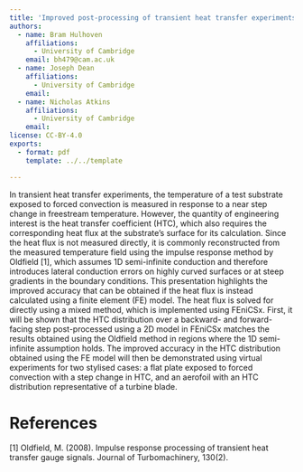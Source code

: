 ```yaml
---
title: 'Improved post-processing of transient heat transfer experiments using the finite element method'
authors:
  - name: Bram Hulhoven
    affiliations:
      - University of Cambridge
    email: bh479@cam.ac.uk
  - name: Joseph Dean
    affiliations:
      - University of Cambridge
    email:
  - name: Nicholas Atkins
    affiliations:
      - University of Cambridge
    email:
license: CC-BY-4.0
exports:
  - format: pdf
    template: ../../template

---
```


In transient heat transfer experiments, the temperature of a test substrate exposed to forced convection is measured in response to a near step change in freestream temperature. However, the quantity of engineering interest is the heat transfer coefficient (HTC), which also requires the corresponding heat flux at the substrate’s surface for its calculation. Since the heat flux is not measured directly, it is commonly reconstructed from the measured temperature field using the impulse response method by Oldfield [1], which assumes 1D semi-infinite conduction and therefore introduces lateral conduction errors on highly curved surfaces or at steep gradients in the boundary conditions. This presentation highlights the improved accuracy that can be obtained if the heat flux is instead calculated using a finite element (FE) model. The heat flux is solved for directly using a mixed method, which is implemented using FEniCSx. First, it will be shown that the HTC distribution over a backward- and forward-facing step post-processed using a 2D model in FEniCSx matches the results obtained using the Oldfield method in regions where the 1D semi-infinite assumption holds. The improved accuracy in the HTC distribution obtained using the FE model will then be demonstrated using virtual experiments for two stylised cases: a flat plate exposed to forced convection with a step change in HTC, and an aerofoil with an HTC distribution representative of a turbine blade.

# References
[1] Oldfield, M. (2008). Impulse response processing of transient heat transfer gauge signals. Journal of Turbomachinery, 130(2).
